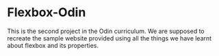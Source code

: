 # Flexbox-Odin

This is the second project in the Odin curriculum. We are supposed to recreate the sample website provided using all the things we have learnt about flexbox and its properties.